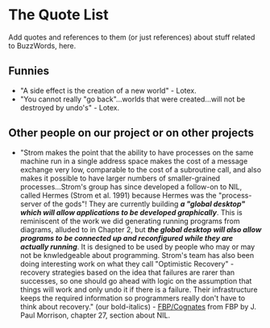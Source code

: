 # The Quote List #

Add quotes and references to them (or just references) about stuff related to BuzzWords, here.

## Funnies ##
  * "A side effect is the creation of a new world" - Lotex.
  * "You cannot really "go back"...worlds that were created...will not be destroyed by undo's" - Lotex.

## Other people on our project or on other projects ##
  * "Strom makes the point that the ability to have processes on the same machine run in a single address space makes the cost of a message exchange very low, comparable to the cost of a subroutine call, and also makes it possible to have larger numbers of smaller-grained processes...Strom's group has since developed a follow-on to NIL, called Hermes (Strom et al. 1991) because Hermes was the "process-server of the gods"! They are currently building _**a "global desktop" which will allow applications to be developed graphically**_. This is reminiscent of the work we did generating running programs from diagrams, alluded to in Chapter 2, but _**the global desktop will also allow programs to be connected up and reconfigured while they are actually running**_. It is designed to be used by people who may or may not be knwledgeable about programming. Strom's team has also been doing interesting work on what they call "Optimistic Recovery" - recovery strategies based on the idea that failures are rarer than successes, so one should go ahead with logic on the assumption that things will work and only undo it if there is a failure. Their infrastructure keeps the required information so programmers really don't have to think about recovery." (our bold-italics) - [FBP/Cognates](http://www.jpaulmorrison.com/fbp/cognates.htm) from FBP by J. Paul Morrison, chapter 27, section about NIL.
